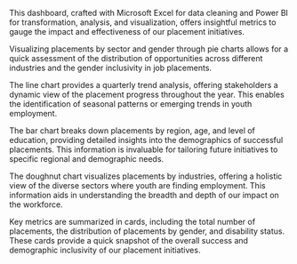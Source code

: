 This dashboard, crafted with Microsoft Excel for data cleaning and Power BI for transformation, analysis, and visualization, offers insightful metrics to gauge the impact and effectiveness of our placement initiatives.

Visualizing placements by sector and gender through pie charts allows for a quick assessment of the distribution of opportunities across different industries and the gender inclusivity in job placements.

The line chart provides a quarterly trend analysis, offering stakeholders a dynamic view of the placement progress throughout the year. This enables the identification of seasonal patterns or emerging trends in youth employment.

The bar chart breaks down placements by region, age, and level of education, providing detailed insights into the demographics of successful placements. This information is invaluable for tailoring future initiatives to specific regional and demographic needs.

The doughnut chart visualizes placements by industries, offering a holistic view of the diverse sectors where youth are finding employment. This information aids in understanding the breadth and depth of our impact on the workforce.

Key metrics are summarized in cards, including the total number of placements, the distribution of placements by gender, and disability status. These cards provide a quick snapshot of the overall success and demographic inclusivity of our placement initiatives.
